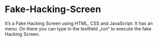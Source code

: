 # Fake-Hacking-Screen
It’s a Fake Hacking Screen using HTML, CSS and JavaScript. It has an menu. On there you can type in the textfield „run“ to execute the fake Hacking Screen.
